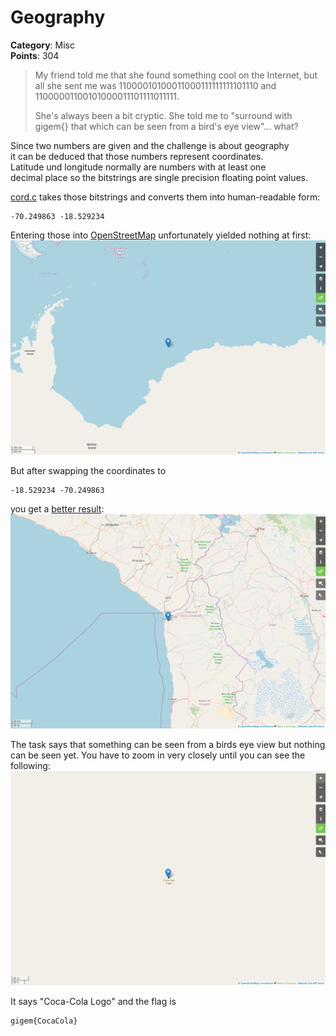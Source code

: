 # Geography
__Category__: Misc  
__Points__: 304
>My friend told me that she found something cool on the Internet,
>but all she sent me was 11000010100011000111111111101110 and
>11000001100101000011101111011111.
>
>She's always been a bit cryptic. She told me to "surround with 
>gigem{} that which can be seen from a bird's eye view"... what?

Since two numbers are given and the challenge is about geography  
it can be deduced that those numbers represent coordinates.   
Latitude und longitude normally are numbers with at least one   
decimal place so the bitstrings are single precision floating point values.

[cord.c](cord.c) takes those bitstrings and converts them into human-readable form:
```
-70.249863 -18.529234
```  
  
Entering those into [OpenStreetMap](https://www.openstreetmap.org/search?query=-70.249863%20-18.529234#map=6/-70.250/-18.529) unfortunately yielded nothing at first:
![](./no_results.png)

But after swapping the coordinates to
```
-18.529234 -70.249863
```
you get a [better result](https://www.openstreetmap.org/search?query=-18.529234%2C-70.249863):
![](./results.png)

The task says that something can be seen from a birds eye view but nothing can be seen yet. You have to zoom in very closely until you can see the following:
![](./zoomed.png)

It says "Coca-Cola Logo" and the flag is
```
gigem{CocaCola}
```
